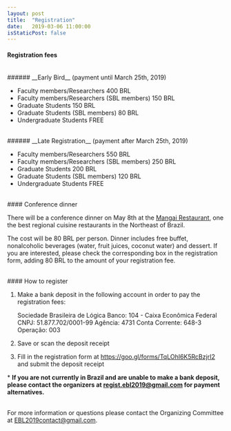 ```yaml
---
layout: post
title:  "Registration"
date:   2019-03-06 11:00:00
isStaticPost: false
---
```


#### Registration fees

<br>
###### __Early Bird__ (payment until March 25th, 2019)

- Faculty members/Researchers 400 BRL 
- Faculty members/Researchers (SBL members) 150 BRL
- Graduate Students 150 BRL
- Graduate Students (SBL members) 80 BRL
- Undergraduate Students FREE

<br>
###### __Late Registration__ (payment after March 25th, 2019)

- Faculty members/Researchers 550 BRL
- Faculty members/Researchers (SBL members) 250 BRL
- Graduate Students 200 BRL
- Graduate Students (SBL members) 120 BRL
- Undergraduate Students FREE

<br>
#### Conference dinner

There will be a conference dinner on May 8th at the <a href="http://mangai.com.br">Mangai Restaurant</a>, one the best regional cuisine restaurants in the Northeast of Brazil.

The cost will be 80 BRL per person. Dinner includes free buffet, nonalcoholic beverages (water, fruit juices, coconut water) and dessert. If you are interested, please check the corresponding box in the registration form, adding 80 BRL to the amount of your registration fee.


<br>
#### How to register

1) Make a bank deposit in the following account in order to pay the registration fees:
 

    Sociedade Brasileira de Lógica
    Banco: 104 - Caixa Econômica Federal
    CNPJ: 51.877.702/0001-99
    Agência: 4731
    Conta Corrente: 648-3
    Operação: 003

2) Save or scan the deposit receipt

3) Fill in the registration form at <a href="https://goo.gl/forms/TqLOhI6K5RcBzjrI2">https://goo.gl/forms/TqLOhI6K5RcBzjrI2</a> and submit the deposit receipt

\* **If you are not currently in Brazil and are unable to make a bank deposit, please contact the organizers at <a href="mailto:regist.ebl2019@gmail.com">regist.ebl2019@gmail.com</a> for payment alternatives.**


<br>
For more information or questions please contact the Organizing Committee at <a href="mailto:EBL2019contact@gmail.com">EBL2019contact@gmail.com</a>.
